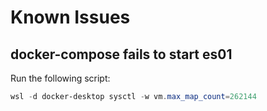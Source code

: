 # Known Issues
## docker-compose fails to start es01

Run the following script:
```powershell
wsl -d docker-desktop sysctl -w vm.max_map_count=262144
```
